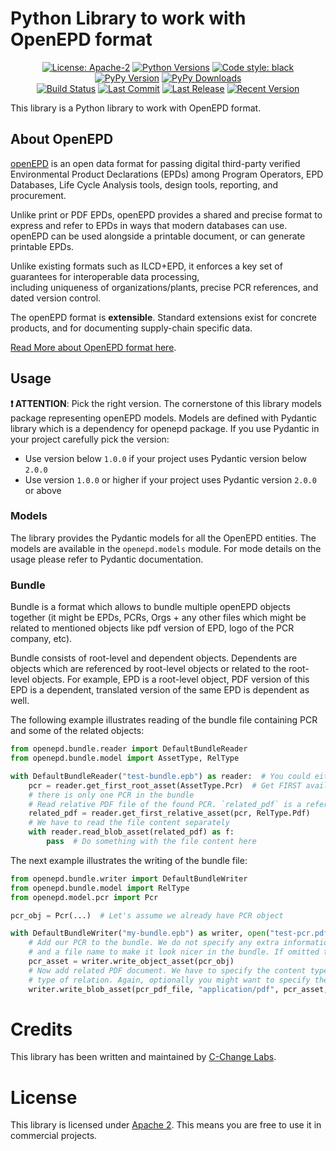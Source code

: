# Python Library to work with OpenEPD format

<p align="center">
<a href="https://pypi.org/project/openepd/"><img src="https://img.shields.io/pypi/l/openepd?style=for-the-badge" title="License: Apache-2"/></a> 
<a href="https://pypi.org/project/openepd/"><img src="https://img.shields.io/pypi/pyversions/openepd?style=for-the-badge" title="Python Versions"/></a> 
<a href="https://github.com/psf/black/"><img src="https://img.shields.io/badge/Code%20Style-black-black?style=for-the-badge" title="Code style: black"/></a> 
<a href="https://pypi.org/project/openepd/"><img src="https://img.shields.io/pypi/v/openepd?style=for-the-badge" title="PyPy Version"/></a> 
<a href="https://pypi.org/project/openepd/"><img src="https://img.shields.io/pypi/dm/openepd?style=for-the-badge" title="PyPy Downloads"/></a> 
<br>
<a href="https://github.com/cchangelabs/openepd/actions/workflows/sanity-check.yml"><img src="https://img.shields.io/github/actions/workflow/status/cchangelabs/openepd/sanity-check.yml?style=for-the-badge" title="Build Status"/></a> 
<a href="https://github.com/cchangelabs/openepd/"><img src="https://img.shields.io/github/last-commit/cchangelabs/openepd?style=for-the-badge" title="Last Commit"/></a> 
<a href="https://github.com/cchangelabs/openepd/releases/"><img src="https://img.shields.io/github/release-date/cchangelabs/openepd?style=for-the-badge" title="Last Release"/></a> 
<a href="https://github.com/cchangelabs/openepd/releases/"><img src="https://img.shields.io/github/v/release/cchangelabs/openepd?style=for-the-badge" title="Recent Version"></a> 
</p>

This library is a Python library to work with OpenEPD format.

## About OpenEPD

[openEPD](https://www.buildingtransparency.org/programs/openepd/) is an open data format for passing digital
third-party verified Environmental Product Declarations (EPDs) among Program Operators, EPD Databases,
Life Cycle Analysis tools, design tools, reporting, and procurement.

Unlike print or PDF EPDs, openEPD provides a shared and precise format to express and refer to EPDs in ways that
modern databases can use. openEPD can be used alongside a printable document, or can generate printable EPDs.

Unlike existing formats such as ILCD+EPD, it enforces a key set of guarantees for interoperable data processing,  
including uniqueness of organizations/plants, precise PCR references, and dated version control.

The openEPD format is **extensible**. Standard extensions exist for concrete products, and for
documenting supply-chain specific data.

[Read More about OpenEPD format here](https://www.buildingtransparency.org/programs/openepd/).

## Usage

**❗ ATTENTION**: Pick the right version. The cornerstone of this library models package representing openEPD models. 
Models are defined with Pydantic library which is a dependency for openepd package. If you use Pydantic in your project
carefully pick the version:

* Use version below `1.0.0` if your project uses Pydantic version below `2.0.0`
* Use version `1.0.0` or higher if your project uses Pydantic version `2.0.0` or above

### Models

The library provides the Pydantic models for all the OpenEPD entities. The models are available in the `openepd.models`
module. For mode details on the usage please refer to Pydantic documentation.

### Bundle

Bundle is a format which allows to bundle multiple openEPD objects together (it might be EPDs, PCRs, Orgs + any
other files which might be related to mentioned objects like pdf version of EPD, logo of the PCR company, etc).

Bundle consists of root-level and dependent objects. Dependents are objects which are referenced by root-level objects
or related to the root-level objects. For example, EPD is a root-level object, PDF version of this EPD is a dependent,
translated version of the same EPD is dependent as well.

The following example illustrates reading of the bundle file containing PCR and some of the related objects:

```python
from openepd.bundle.reader import DefaultBundleReader
from openepd.bundle.model import AssetType, RelType

with DefaultBundleReader("test-bundle.epb") as reader:  # You could either file path or file-like object
    pcr = reader.get_first_root_asset(AssetType.Pcr)  # Get FIRST available root level PCR object. We consider that
    # there is only one PCR in the bundle
    # Read relative PDF file of the found PCR. `related_pdf` is a reference to the PDF file containing metadata only
    related_pdf = reader.get_first_relative_asset(pcr, RelType.Pdf)
    # We have to read the file content separately
    with reader.read_blob_asset(related_pdf) as f:
        pass  # Do something with the file content here
```

The next example illustrates the writing of the bundle file:

```python
from openepd.bundle.writer import DefaultBundleWriter
from openepd.bundle.model import RelType
from openepd.model.pcr import Pcr

pcr_obj = Pcr(...)  # Let's assume we already have PCR object

with DefaultBundleWriter("my-bundle.epb") as writer, open("test-pcr.pdf", "rb") as pcr_pdf_file:
    # Add our PCR to the bundle. We do not specify any extra information, however you might what to add language
    # and a file name to make it look nicer in the bundle. If omitted the name will be generated automatically.
    pcr_asset = writer.write_object_asset(pcr_obj)
    # Now add related PDF document. We have to specify the content type, related (parent) object and the 
    # type of relation. Again, optionally you might want to specify the language and file name.
    writer.write_blob_asset(pcr_pdf_file, "application/pdf", pcr_asset, RelType.Pdf)
```

# Credits

This library has been written and maintained by [C-Change Labs](https://c-change-labs.com/).

# License

This library is licensed under [Apache 2](/LICENSE). This means you are free to use it in commercial projects.
